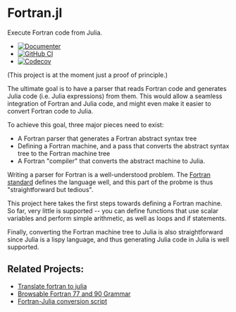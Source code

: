 # Fortran.jl

Execute Fortran code from Julia.

* [![Documenter](https://img.shields.io/badge/docs-dev-blue.svg)](https://eschnett.github.io/Fortran.jl/dev)
* [![GitHub
  CI](https://github.com/eschnett/Fortran.jl/workflows/CI/badge.svg)](https://github.com/eschnett/Fortran.jl/actions)
* [![Codecov](https://codecov.io/gh/eschnett/Fortran.jl/branch/main/graph/badge.svg)](https://codecov.io/gh/eschnett/Fortran.jl)

(This project is at the moment just a proof of principle.)

The ultimate goal is to have a parser that reads Fortran code and
generates Julia code (i.e. Julia expressions) from them. This would
allow a seamless integration of Fortran and Julia code, and might even
make it easier to convert Fortran code to Julia.

To achieve this goal, three major pieces need to exist:
- A Fortran parser that generates a Fortran abstract syntax tree
- Defining a Fortran machine, and a pass that converts the abstract
  syntax tree to the Fortran machine tree
- A Fortran "compiler" that converts the abstract machine to Julia.

Writing a parser for Fortran is a well-understood problem. The
[Fortran standard](https://wg5-fortran.org) defines the language well,
and this part of the probme is thus "straightforward but tedious".

This project here takes the first steps towards defining a Fortran
machine. So far, very little is supported -- you can define functions
that use scalar variables and perform simple arithmetic, as well as
loops and if statements.

Finally, converting the Fortran machine tree to Julia is also
straightforward since Julia is a lispy language, and thus generating
Julia code in Julia is well supported.

## Related Projects:

- [Translate fortran to julia](https://discourse.julialang.org/t/translate-fortran-to-julia/23624)
- [Browsable Fortran 77 and 90 Grammar](http://slebok.github.io/zoo/fortran/f90/waite-cordy/extracted/index.html)
- [Fortran-Julia conversion script](https://gist.github.com/rafaqz/fede683a3e853f36c9b367471fde2f56)
